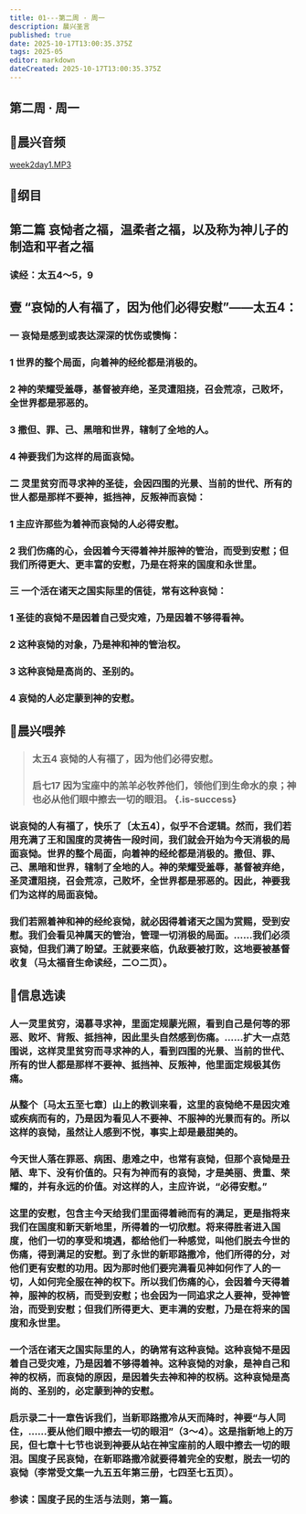 ```yaml
---
title: 01---第二周 · 周一
description: 晨兴圣言
published: true
date: 2025-10-17T13:00:35.375Z
tags: 2025-05
editor: markdown
dateCreated: 2025-10-17T13:00:35.375Z
---
```


## 第二周 · 周一
## 🎵晨兴音频

[week2day1.MP3](attachment:5ea2bdce-a181-4f6c-87b8-302b26b11c26:week2day1.mp3)

## 📖纲目

## 第二篇    哀恸者之福，温柔者之福，以及称为神儿子的制造和平者之福

### 读经：太五4～5，9

## 壹    “哀恸的人有福了，因为他们必得安慰”——太五4：

### 一    哀恸是感到或表达深深的忧伤或懊悔：

### 1    世界的整个局面，向着神的经纶都是消极的。

### 2    神的荣耀受羞辱，基督被弃绝，圣灵遭阻挠，召会荒凉，己败坏，全世界都是邪恶的。

### 3    撒但、罪、己、黑暗和世界，辖制了全地的人。

### 4    神要我们为这样的局面哀恸。

### 二    灵里贫穷而寻求神的圣徒，会因四围的光景、当前的世代、所有的世人都是那样不要神，抵挡神，反叛神而哀恸：

### 1    主应许那些为着神而哀恸的人必得安慰。

### 2    我们伤痛的心，会因着今天得着神并服神的管治，而受到安慰；但我们所得更大、更丰富的安慰，乃是在将来的国度和永世里。

### 三    一个活在诸天之国实际里的信徒，常有这种哀恸：

### 1    圣徒的哀恸不是因着自己受灾难，乃是因着不够得看神。

### 2    这种哀恸的对象，乃是神和神的管治权。

### 3    这种哀恸是高尚的、圣别的。

### 4    哀恸的人必定蒙到神的安慰。

## 📖晨兴喂养

>### 太五4    哀恸的人有福了，因为他们必得安慰。
>
>### 启七17    因为宝座中的羔羊必牧养他们，领他们到生命水的泉；神也必从他们眼中擦去一切的眼泪。 {.is-success}

### 说哀恸的人有福了，快乐了〔太五4〕，似乎不合逻辑。然而，我们若用充满了王和国度的灵祷告一段时间，我们就会开始为今天消极的局面哀恸。世界的整个局面，向着神的经纶都是消极的。撒但、罪、己、黑暗和世界，辖制了全地的人。神的荣耀受羞辱，基督被弃绝，圣灵遭阻挠，召会荒凉，己败坏，全世界都是邪恶的。因此，神要我们为这样的局面哀恸。

### 我们若照着神和神的经纶哀恸，就必因得着诸天之国为赏赐，受到安慰。我们会看见神属天的管治，管理一切消极的局面。……我们必须哀恸，但我们满了盼望。王就要来临，仇敌要被打败，这地要被基督收复（马太福音生命读经，二○二页）。

## 📖信息选读

### 人一灵里贫穷，渴慕寻求神，里面定规蒙光照，看到自己是何等的邪恶、败坏、背叛、抵挡神，因此里头自然感到伤痛。……扩大一点范围说，这样灵里贫穷而寻求神的人，看到四围的光景、当前的世代、所有的世人都是那样不要神、抵挡神、反叛神，他里面定规极其伤痛。

### 从整个〔马太五至七章〕山上的教训来看，这里的哀恸绝不是因灾难或疾病而有的，乃是因为看见人不要神、不服神的光景而有的。所以这样的哀恸，虽然让人感到不悦，事实上却是最甜美的。

### 今天世人落在罪恶、病困、患难之中，也常有哀恸，但那个哀恸是丑陋、卑下、没有价值的。只有为神而有的哀恸，才是美丽、贵重、荣耀的，并有永远的价值。对这样的人，主应许说，“必得安慰。”

### 这里的安慰，包含主今天给我们里面得着祂而有的满足，更是指将来我们在国度和新天新地里，所得着的一切欣慰。将来得胜者进入国度，他们一切的享受和境遇，都给他们一种感觉，叫他们脱去今世的伤痛，得到满足的安慰。到了永世的新耶路撒冷，他们所得的分，对他们更有安慰的功用。因为那时他们要完满看见神如何作了人的一切，人如何完全服在神的权下。所以我们伤痛的心，会因着今天得着神，服神的权柄，而受到安慰；也会因为一同追求之人要神，受神管治，而受到安慰；但我们所得更大、更丰满的安慰，乃是在将来的国度和永世里。

### 一个活在诸天之国实际里的人，的确常有这种哀恸。这种哀恸不是因着自己受灾难，乃是因着不够得着神。这种哀恸的对象，是神自己和神的权柄，而哀恸的原因，是因着失去神和神的权柄。这种哀恸是高尚的、圣别的，必定蒙到神的安慰。

### 启示录二十一章告诉我们，当新耶路撒冷从天而降时，神要“与人同住，……要从他们眼中擦去一切的眼泪”（3～4）。这是指新地上的万民，但七章十七节也说到神要从站在神宝座前的人眼中擦去一切的眼泪。国度子民哀恸，在新耶路撒冷就要得着完全的安慰，脱去一切的哀恸（李常受文集一九五五年第三册，七四至七五页）。

### 参读：国度子民的生活与法则，第一篇。
<!-- Google tag (gtag.js) -->
<script async src="https://www.googletagmanager.com/gtag/js?id=G-1P8709Z16T"></script>
<script>
  window.dataLayer = window.dataLayer || [];
  function gtag(){dataLayer.push(arguments);}
  gtag('js', new Date());

  gtag('config', 'G-1P8709Z16T');
</script>